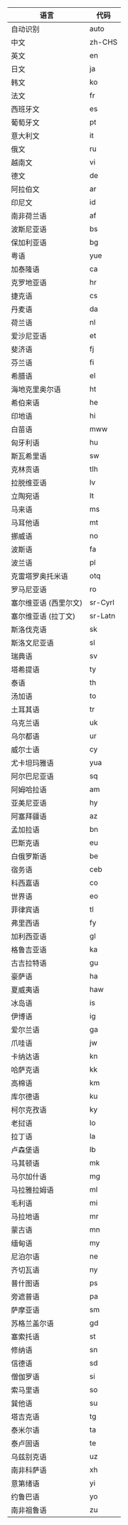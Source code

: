 | 语言                  | 代码    |
|-----------------------|---------|
| 自动识别              | auto    |
| 中文                  | zh-CHS  |
| 英文                  | en      |
| 日文                  | ja      |
| 韩文                  | ko      |
| 法文                  | fr      |
| 西班牙文              | es      |
| 葡萄牙文              | pt      |
| 意大利文              | it      |
| 俄文                  | ru      |
| 越南文                | vi      |
| 德文                  | de      |
| 阿拉伯文              | ar      |
| 印尼文                | id      |
| 南非荷兰语            | af      |
| 波斯尼亚语            | bs      |
| 保加利亚语            | bg      |
| 粤语                  | yue     |
| 加泰隆语              | ca      |
| 克罗地亚语            | hr      |
| 捷克语                | cs      |
| 丹麦语                | da      |
| 荷兰语                | nl      |
| 爱沙尼亚语            | et      |
| 斐济语                | fj      |
| 芬兰语                | fi      |
| 希腊语                | el      |
| 海地克里奥尔语        | ht      |
| 希伯来语              | he      |
| 印地语                | hi      |
| 白苗语                | mww     |
| 匈牙利语              | hu      |
| 斯瓦希里语            | sw      |
| 克林贡语              | tlh     |
| 拉脱维亚语            | lv      |
| 立陶宛语              | lt      |
| 马来语                | ms      |
| 马耳他语              | mt      |
| 挪威语                | no      |
| 波斯语                | fa      |
| 波兰语                | pl      |
| 克雷塔罗奥托米语      | otq     |
| 罗马尼亚语            | ro      |
| 塞尔维亚语 (西里尔文) | sr-Cyrl |
| 塞尔维亚语 (拉丁文)   | sr-Latn |
| 斯洛伐克语            | sk      |
| 斯洛文尼亚语          | sl      |
| 瑞典语                | sv      |
| 塔希提语              | ty      |
| 泰语                  | th      |
| 汤加语                | to      |
| 土耳其语              | tr      |
| 乌克兰语              | uk      |
| 乌尔都语              | ur      |
| 威尔士语              | cy      |
| 尤卡坦玛雅语          | yua     |
| 阿尔巴尼亚语          | sq      |
| 阿姆哈拉语            | am      |
| 亚美尼亚语            | hy      |
| 阿塞拜疆语            | az      |
| 孟加拉语              | bn      |
| 巴斯克语              | eu      |
| 白俄罗斯语            | be      |
| 宿务语                | ceb     |
| 科西嘉语              | co      |
| 世界语                | eo      |
| 菲律宾语              | tl      |
| 弗里西语              | fy      |
| 加利西亚语            | gl      |
| 格鲁吉亚语            | ka      |
| 古吉拉特语            | gu      |
| 豪萨语                | ha      |
| 夏威夷语              | haw     |
| 冰岛语                | is      |
| 伊博语                | ig      |
| 爱尔兰语              | ga      |
| 爪哇语                | jw      |
| 卡纳达语              | kn      |
| 哈萨克语              | kk      |
| 高棉语                | km      |
| 库尔德语              | ku      |
| 柯尔克孜语            | ky      |
| 老挝语                | lo      |
| 拉丁语                | la      |
| 卢森堡语              | lb      |
| 马其顿语              | mk      |
| 马尔加什语            | mg      |
| 马拉雅拉姆语          | ml      |
| 毛利语                | mi      |
| 马拉地语              | mr      |
| 蒙古语                | mn      |
| 缅甸语                | my      |
| 尼泊尔语              | ne      |
| 齐切瓦语              | ny      |
| 普什图语              | ps      |
| 旁遮普语              | pa      |
| 萨摩亚语              | sm      |
| 苏格兰盖尔语          | gd      |
| 塞索托语              | st      |
| 修纳语                | sn      |
| 信德语                | sd      |
| 僧伽罗语              | si      |
| 索马里语              | so      |
| 巽他语                | su      |
| 塔吉克语              | tg      |
| 泰米尔语              | ta      |
| 泰卢固语              | te      |
| 乌兹别克语            | uz      |
| 南非科萨语            | xh      |
| 意第绪语              | yi      |
| 约鲁巴语              | yo      |
| 南非祖鲁语            | zu      |
